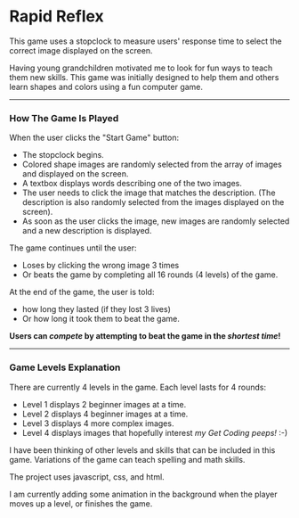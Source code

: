 # Rapid Reflex

This game uses a stopclock to measure users' response time to select the correct image displayed on the screen.

Having young grandchildren motivated me to look for fun ways to teach them new skills. This game was initially designed to help them and others learn shapes and colors using a fun computer game.

***
### How The Game Is Played
When the user clicks the "Start Game" button:
-  The stopclock begins.
-  Colored shape images are randomly selected from the array of images and displayed on the screen.
-  A textbox displays words describing one of the two images.
-  The user needs to click the image that matches the description. (The description is also randomly selected from the images displayed on the screen).
-  As soon as the user clicks the image, new images are randomly selected and a new description is displayed.


The game continues until the user:
  -  Loses by clicking the wrong image 3 times
  -  Or beats the game by completing all 16 rounds (4 levels) of the game. 

At the end of the game, the user is told:
  -  how long they lasted (if they lost 3 lives)
  -  Or how long it took them to beat the game.
  
**Users can _compete_ by attempting to beat the game in the _shortest time_!** 

---
### Game Levels Explanation
There are currently 4 levels in the game. Each level lasts for 4 rounds:
  -  Level 1 displays 2 beginner images at a time.
  -  Level 2 displays 4 beginner images at a time.
  -  Level 3 displays 4 more complex images.
  -  Level 4 displays images that hopefully interest _my Get Coding peeps!_ :-) 

I have been thinking of other levels and skills that can be included in this game. Variations of the game can teach spelling and math skills.

The project uses javascript, css, and html. 

I am currently adding some animation in the background when the player moves up a level, or finishes the game.
